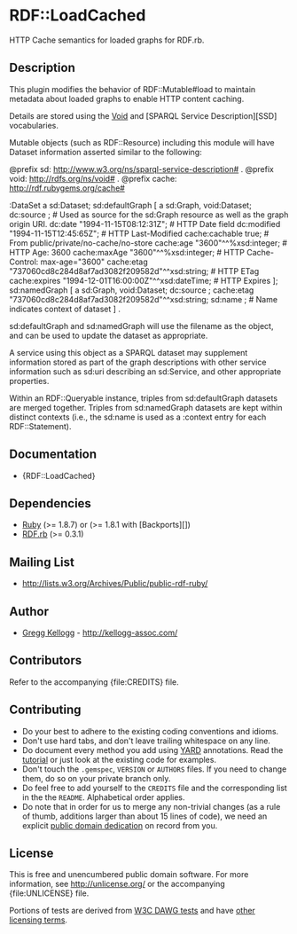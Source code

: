 # RDF::LoadCached

HTTP Cache semantics for loaded graphs for RDF.rb.

## Description

This plugin modifies the behavior of RDF::Mutable#load to maintain metadata
about loaded graphs to enable HTTP content caching.

Details are stored using the [Void][] and [SPARQL Service Description][SSD] vocabularies.

Mutable objects (such as RDF::Resource) including this module will have
Dataset information asserted similar to the following:

  @prefix sd: <http://www.w3.org/ns/sparql-service-description#> .
  @prefix void: <http://rdfs.org/ns/void#> .
  @prefix cache: <http://rdf.rubygems.org/cache#>

  :DataSet a sd:Dataset;
    sd:defaultGraph [
      a sd:Graph, void:Dataset;
      dc:source <filename>; # Used as source for the sd:Graph resource as well as the graph origin URI.
      dc:date "1994-11-15T08:12:31Z";                             # HTTP Date field
      dc:modified "1994-11-15T12:45:65Z";                         # HTTP Last-Modified
      cache:cachable true;                                        # From public/private/no-cache/no-store
      cache:age "3600"^^%xsd:integer;                             # HTTP Age: 3600
      cache:maxAge "3600"^^%xsd:integer;                          # HTTP Cache-Control: max-age="3600"
      cache:etag "737060cd8c284d8af7ad3082f209582d"^^xsd:string;  # HTTP ETag
      cache:expires "1994-12-01T16:00:00Z"^^xsd:dateTime;         # HTTP Expires
    ];
    sd:namedGraph [
      a sd:Graph, void:Dataset;
      dc:source <filename>;
      cache:etag "737060cd8c284d8af7ad3082f209582d"^^xsd:string;
      sd:name <context-uri>;                                      # Name indicates context of dataset
    ] .

sd:defaultGraph and sd:namedGraph will use the filename as the
object, and can be used to update the dataset as appropriate.

A service using this object as a SPARQL dataset may supplement
information stored as part of the graph descriptions with other service
information such as sd:uri describing an sd:Service, and other appropriate properties.

Within an RDF::Queryable instance, triples from sd:defaultGraph datasets are merged
together. Triples from sd:namedGraph datasets are kept within distinct contexts (i.e.,
the sd:name is used as a :context entry for each RDF::Statement).

## Documentation

* {RDF::LoadCached}

## Dependencies

* [Ruby](http://ruby-lang.org/) (>= 1.8.7) or (>= 1.8.1 with [Backports][])
* [RDF.rb](http://rubygems.org/gems/rdf) (>= 0.3.1)

## Mailing List

* <http://lists.w3.org/Archives/Public/public-rdf-ruby/>

## Author

* [Gregg Kellogg](http://github.com/gkellogg) - <http://kellogg-assoc.com/>

## Contributors

Refer to the accompanying {file:CREDITS} file.

## Contributing

* Do your best to adhere to the existing coding conventions and idioms.
* Don't use hard tabs, and don't leave trailing whitespace on any line.
* Do document every method you add using [YARD][] annotations. Read the
  [tutorial][YARD-GS] or just look at the existing code for examples.
* Don't touch the `.gemspec`, `VERSION` or `AUTHORS` files. If you need to
  change them, do so on your private branch only.
* Do feel free to add yourself to the `CREDITS` file and the corresponding
  list in the the `README`. Alphabetical order applies.
* Do note that in order for us to merge any non-trivial changes (as a rule
  of thumb, additions larger than about 15 lines of code), we need an
  explicit [public domain dedication][PDD] on record from you.

## License

This is free and unencumbered public domain software. For more information,
see <http://unlicense.org/> or the accompanying {file:UNLICENSE} file.

Portions of tests are derived from [W3C DAWG tests](http://www.w3.org/2001/sw/DataAccess/tests/) and have [other licensing terms](http://www.w3.org/2001/sw/DataAccess/tests/data-r2/LICENSE).

[Ruby]:     http://ruby-lang.org/
[RDF]:      http://www.w3.org/RDF/
[PDD]:      http://lists.w3.org/Archives/Public/public-rdf-ruby/2010May/0013.html
[Void]:     http://vocab.deri.ie/void
[YARD]:     http://yardoc.org/
[YARD-GS]:  http://rubydoc.info/docs/yard/file/docs/GettingStarted.md
[PDD]:      http://lists.w3.org/Archives/Public/public-rdf-ruby/2010May/0013.html

